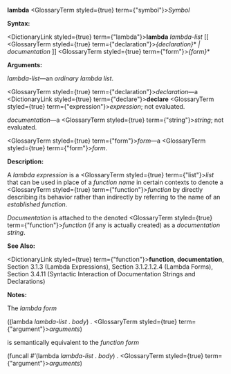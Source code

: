 **lambda** <GlossaryTerm styled={true} term={"symbol"}><i>Symbol</i></GlossaryTerm> 



**Syntax:** 



<DictionaryLink styled={true} term={"lambda"}><b>lambda</b></DictionaryLink> *lambda-list* [[ <GlossaryTerm styled={true} term={"declaration"}><i>\{declaration\}</i></GlossaryTerm>\* *| documentation* ]] <GlossaryTerm styled={true} term={"form"}><i>\{form\}</i></GlossaryTerm>\* 



**Arguments:** 



*lambda-list*—an *ordinary lambda list*. 



<GlossaryTerm styled={true} term={"declaration"}><i>declaration</i></GlossaryTerm>—a <DictionaryLink styled={true} term={"declare"}><b>declare</b></DictionaryLink> <GlossaryTerm styled={true} term={"expression"}><i>expression</i></GlossaryTerm>; not evaluated. 



*documentation*—a <GlossaryTerm styled={true} term={"string"}><i>string</i></GlossaryTerm>; not evaluated. 



<GlossaryTerm styled={true} term={"form"}><i>form</i></GlossaryTerm>—a <GlossaryTerm styled={true} term={"form"}><i>form</i></GlossaryTerm>. 



**Description:** 



A *lambda expression* is a <GlossaryTerm styled={true} term={"list"}><i>list</i></GlossaryTerm> that can be used in place of a *function name* in certain contexts to denote a <GlossaryTerm styled={true} term={"function"}><i>function</i></GlossaryTerm> by directly describing its behavior rather than indirectly by referring to the name of an *established function*. 



*Documentation* is attached to the denoted <GlossaryTerm styled={true} term={"function"}><i>function</i></GlossaryTerm> (if any is actually created) as a *documentation string*. 



**See Also:** 



<DictionaryLink styled={true} term={"function"}><b>function</b></DictionaryLink>, **documentation**, Section 3.1.3 (Lambda Expressions), Section 3.1.2.1.2.4 (Lambda Forms), Section 3.4.11 (Syntactic Interaction of Documentation Strings and Declarations) 



**Notes:** 



The *lambda form* 



((lambda *lambda-list* . *body*) . <GlossaryTerm styled={true} term={"argument"}><i>arguments</i></GlossaryTerm>) 



is semantically equivalent to the *function form* 



(funcall #’(lambda *lambda-list* . *body*) . <GlossaryTerm styled={true} term={"argument"}><i>arguments</i></GlossaryTerm>) 



